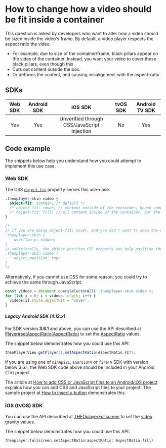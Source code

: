# How to change how a video should be fit inside a container

This question is asked by developers who want to alter how a video should be sized inside the video's frame.
By default, a video player respects the aspect ratio the video.

- For example, due to size of the container/frame, black pillars appear on the sides of the container.
  Instead, you want your video to cover these black pillars, even though this
- Cuts out content outside the box.
- Or deforms the content, and causing misalignment with the aspect-ratio.

## SDKs

| Web SDK | Android SDK |                   iOS SDK                   | tvOS SDK | Android TV SDK |
| :-----: | :---------: | :-----------------------------------------: | :------: | :------------: |
|   Yes   |     Yes     | Unverified through CSS/JavaScript injection |    No    |      Yes       |

## Code example

The snippets below help you understand how you could attempt to implement this use case.

### Web SDK

The CSS [`object-fit`](https://developer.mozilla.org/en-US/docs/Web/CSS/object-fit) property serves this use-case.

```css
.theoplayer-skin video {
  object-fit: contain; /* default */
  /* object-fit: cover; // content outside of the container, hence some content might be missing from the container */
  /* object-fit: fill; // all content inside of the container, but the content might be deformed to be fitted inside of it */
}

/*
// if you are doing object-fit: cover, and you don't want to show the content outside of the container, then do:
.theoplayer-skin {
    overflow-y: hidden;
}
// additionally, the object-position CSS property can help position the content, e.g.
.theoplayer-skin video {
    object-position: top;
}
*/
```

Alternatively, if you cannot use CSS for some reason, you could try to achieve the same through JavaScript.

```javascript
const videos = document.querySelectorAll('.theoplayer-skin video');
for (let i = 0; i < videos.length; i++) {
  videos[i].style.objectFit = 'cover';
}
```

##### Legacy Android SDK (4.12.x)

For SDK version **3.6.1** and above, you can use the API described at [Player#setAspectRatio(AspectRatio)](<pathname:///theoplayer/v8/api-reference/android/com/theoplayer/android/api/player/Player.html#setAspectRatio(AspectRatio)>) to set the [AspectRatio](pathname:///theoplayer/v8/api-reference/android/com/theoplayer/android/api/player/AspectRatio.html) values.

The snippet below demonstrates how you could use this API:

```java
theoPlayerView.getPlayer().setAspectRatio(AspectRatio.FIT);
```

If you are using one of `minApi21`, `androidTV` or `fireTV` SDK with version below 3.6.1, the Web SDK code above should be included in your Android (TV) project .

The article at [How to add CSS or JavaScript files to an Android/iOS project](../../../version-v4/faq/01-how-to-add-css-or-javascript-files-to-android-ios.md) explains how you can add CSS and JavaScript files to your project.
The sample project at [How to insert a button](../../how-to-guides/11-ui/07-how-to-insert-a-button.md) demonstrates this.

### iOS (tvOS) SDK

You can use the API described at [THEOplayerFullscreen](<pathname:///theoplayer/v8/api-reference/ios/Protocols/Fullscreen_Objc.html#/c:@M@THEOplayerSDK@objc(pl)THEOplayerFullscreen(im)setAspectRatioWithAspectRatio:>) to set the [video gravity](https://developer.apple.com/documentation/avfoundation/avplayerlayer/1388915-videogravity) values.

The snippet below demonstrates how you could use this API:

```swift
theoplayer.fullscreen.setAspectRatio(aspectRatio: AspectRatio.fill)
```

